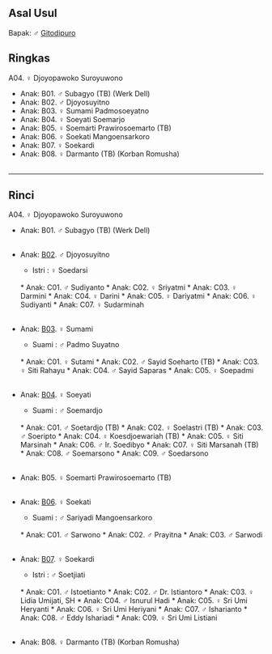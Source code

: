 ## Asal Usul

Bapak: ♂ [Gitodipuro][up] 

## Ringkas

A04. ♀ Djoyopawoko Suroyuwono
	<br/>

*	Anak: B01. ♂ Subagyo (TB) (Werk Dell)
*	Anak: B02. ♂ Djoyosuyitno
*	Anak: B03. ♀ Sumami Padmosoeyatno
*	Anak: B04. ♀ Soeyati Soemarjo
*	Anak: B05. ♀ Soemarti Prawirosoemarto (TB)
*	Anak: B06. ♀ Soekati Mangoensarkoro
*	Anak: B07. ♀ Soekardi
*	Anak: B08. ♀ Darmanto (TB) (Korban Romusha)
	<br/><br/>

-- -- --

## Rinci

A04. ♀ Djoyopawoko Suroyuwono
	<br/>

*	Anak: B01. ♂ Subagyo (TB) (Werk Dell)
	<br/><br/>

*	Anak: [B02][A04B02]. ♂ Djoyosuyitno
	*	Istri : ♀ Soedarsi
	<br/>
	*	Anak: C01. ♂ Sudiyanto
	*	Anak: C02. ♀ Sriyatmi 
	*	Anak: C03. ♀ Darmini
	*	Anak: C04. ♀ Darini 
	*	Anak: C05. ♀ Dariyatmi
	*	Anak: C06. ♀ Sudiyanti 
	*	Anak: C07. ♀ Sudarminah
	<br/><br/>

*	Anak: [B03][A04B03]. ♀ Sumami
	*	Suami : ♂ Padmo Suyatno
	<br/>
	*	Anak: C01. ♀ Sutami
	*	Anak: C02. ♂ Sayid Soeharto (TB)
	*	Anak: C03. ♀ Siti Rahayu
	*	Anak: C04. ♂ Sayid Saparas
	*	Anak: C05. ♀ Soepadmi
	<br/><br/>

*	Anak: [B04][A04B04]. ♀ Soeyati
	*	Suami : ♂ Soemardjo
	<br/>
	*	Anak: C01. ♂ Soetardjo (TB)
	*	Anak: C02. ♀ Soelastri (TB)
	*	Anak: C03. ♂ Soeripto  
	*	Anak: C04. ♀ Koesdjoewariah (TB) 
	*	Anak: C05. ♀ Siti Marsinah
	*	Anak: C06. ♂ Ir. Soedibyo 
	*	Anak: C07. ♀ Siti Marsanah (TB) 
	*	Anak: C08. ♂ Soemarsono
	*	Anak: C09. ♂ Soedarsono
	<br/><br/>
	
*	Anak: B05. ♀ Soemarti Prawirosoemarto (TB)
	<br/><br/>

*	Anak: [B06][A04B06]. ♀ Soekati
	*	Suami : ♂ Sariyadi Mangoensarkoro
	<br/>
	*	Anak: C01. ♂ Sarwono
	*	Anak: C02. ♂ Prayitna
	*	Anak: C03. ♂ Sarwodi
	<br/><br/>

*	Anak: [B07][A04B07]. ♀ Soekardi
	*	Istri : ♂ Soetjiati
	<br/>
	*	Anak: C01. ♂ Istoetianto
	*	Anak: C02. ♂ Dr. Istiantoro
	*	Anak: C03. ♀ Lidia Umijati, SH
	*	Anak: C04. ♂ Isnurul Hadi
	*	Anak: C05. ♀ Sri Umi Heryanti
	*	Anak: C06. ♀ Sri Umi Heriyani
	*	Anak: C07. ♂ Isharianto
	*	Anak: C08. ♂ Eddy Ishariadi
	*	Anak: C09. ♀ Sri Umi Listiani
	<br/><br/>

*	Anak: B08. ♀ Darmanto (TB) (Korban Romusha)
	<br/><br/>

[up]: https://github.com/epsi-rns/gitodipuro/blob/master/README.md

[A04B02]: https://github.com/epsi-rns/gitodipuro/blob/master/tree/A04/B02.md
[A04B03]: https://github.com/epsi-rns/gitodipuro/blob/master/tree/A04/B03.md
[A04B04]: https://github.com/epsi-rns/gitodipuro/blob/master/tree/A04/B04.md
[A04B06]: https://github.com/epsi-rns/gitodipuro/blob/master/tree/A04/B06.md
[A04B07]: https://github.com/epsi-rns/gitodipuro/blob/master/tree/A04/B07.md
